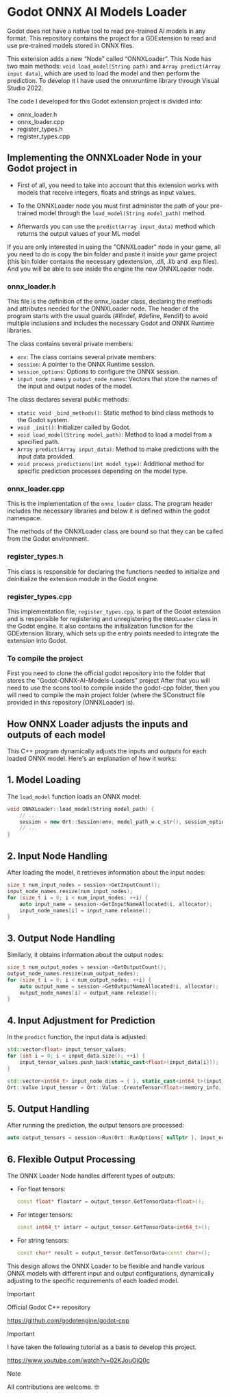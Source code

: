 # Godot ONNX AI Models Loader
Godot does not have a native tool to read pre-trained AI models in any format. This repository contains the project for a GDExtension to read and use pre-trained models stored in ONNX files.

This extension adds a new “Node” called “ONNXLoader”. This Node has two main methods: `void load_model(String path)` and `Array predict(Array input data)`, which are used to load the model and then perform the prediction.
To develop it I have used the onnxruntime library through Visual Studio 2022.

The code I developed for this Godot extension project is divided into:

- onnx_loader.h
- onnx_loader.cpp
- register_types.h
- register_types.cpp

## Implementing the ONNXLoader Node in your Godot project in
- First of all, you need to take into account that this extension works with models that receive integers, floats and strings as input values.

- To the ONNXLoader node you must first administer the path of your pre-trained model through the `load_model(String model_path)` method. 

- Afterwards you can use the `predict(Array input_data)` method which returns the output values ​​of your ML model


If you are only interested in using the "ONNXLoader" node in your game, all you need to do is copy the bin folder and paste it inside your game project (this bin folder contains the necessary gdextension, .dll, .lib and .exp files). And you will be able to see inside the engine the new ONNXLoader node.


### onnx_loader.h
This file is the definition of the onnx_loader class, declaring the methods and attributes needed for the ONNXLoader node.
The header of the program starts with the usual guards (#ifndef, #define, #endif) to avoid multiple inclusions and includes the necessary Godot and ONNX Runtime libraries.

The class contains several private members:

- `env`: The class contains several private members:
- `session`: A pointer to the ONNX Runtime session.
- `session_options`: Options to configure the ONNX session.
- `input_node_names` y `output_node_names`: Vectors that store the names of the input and output nodes of the model.

The class declares several public methods:

- `static void _bind_methods()`: Static method to bind class methods to the Godot system.
- `void _init()`: Initializer called by Godot.
- `void load_model(String model_path)`: Method to load a model from a specified path.
- `Array predict(Array input_data)`: Method to make predictions with the input data provided.
- `void process_predictions(int model_type)`: Additional method for specific prediction processes depending on the model type.

### onnx_loader.cpp
This is the implementation of the `onnx_loader` class. The program header includes the necessary libraries and below it is defined within the godot namespace.

The methods of the ONNXLoader class are bound so that they can be called from the Godot environment.

### register_types.h
This class is responsible for declaring the functions needed to initialize and deinitialize the extension module in the Godot engine.

### register_types.cpp
This implementation file, `register_types.cpp`, is part of the Godot extension and is responsible for registering and unregistering the `ONNXLoader` class in the Godot engine. It also contains the initialization function for the GDExtension library, which sets up the entry points needed to integrate the extension into Godot.

### To compile the project
First you need to clone the official godot repository into the folder that stores the "Godot-ONNX-AI-Models-Loaders" project
After that you will need to use the scons tool to compile inside the godot-cpp folder, then you will need to compile the main project folder (where the SConstruct file provided in this repository (ONNXLoader) is).

## How ONNX Loader adjusts the inputs and outputs of each model

This C++ program dynamically adjusts the inputs and outputs for each loaded ONNX model. Here's an explanation of how it works:

## 1. Model Loading

The `load_model` function loads an ONNX model:

```cpp
void ONNXLoader::load_model(String model_path) {
    // ...
    session = new Ort::Session(env, model_path_w.c_str(), session_options);
    // ...
}
```

## 2. Input Node Handling

After loading the model, it retrieves information about the input nodes:

```cpp
size_t num_input_nodes = session->GetInputCount();
input_node_names.resize(num_input_nodes);
for (size_t i = 0; i < num_input_nodes; ++i) {
    auto input_name = session->GetInputNameAllocated(i, allocator);
    input_node_names[i] = input_name.release();
}
```

## 3. Output Node Handling

Similarly, it obtains information about the output nodes:

```cpp
size_t num_output_nodes = session->GetOutputCount();
output_node_names.resize(num_output_nodes);
for (size_t i = 0; i < num_output_nodes; ++i) {
    auto output_name = session->GetOutputNameAllocated(i, allocator);
    output_node_names[i] = output_name.release();
}
```

## 4. Input Adjustment for Prediction

In the `predict` function, the input data is adjusted:

```cpp
std::vector<float> input_tensor_values;
for (int i = 0; i < input_data.size(); ++i) {
    input_tensor_values.push_back(static_cast<float>(input_data[i]));
}

std::vector<int64_t> input_node_dims = { 1, static_cast<int64_t>(input_tensor_values.size()) };
Ort::Value input_tensor = Ort::Value::CreateTensor<float>(memory_info, input_tensor_values.data(), input_tensor_values.size(), input_node_dims.data(), input_node_dims.size());
```

## 5. Output Handling

After running the prediction, the output tensors are processed:

```cpp
auto output_tensors = session->Run(Ort::RunOptions{ nullptr }, input_node_names.data(), ort_inputs.data(), ort_inputs.size(), output_node_names.data(), output_node_names.size());
```

## 6. Flexible Output Processing

The ONNX Loader Node handles different types of outputs:

- For float tensors:
  ```cpp
  const float* floatarr = output_tensor.GetTensorData<float>();
  ```

- For integer tensors:
  ```cpp
  const int64_t* intarr = output_tensor.GetTensorData<int64_t>();
  ```

- For string tensors:
  ```cpp
  const char* result = output_tensor.GetTensorData<const char>();
  ```

This design allows the ONNX Loader to be flexible and handle various ONNX models with different input and output configurations, dynamically adjusting to the specific requirements of each loaded model.


> [!IMPORTANT]
> Official Godot C++ repository
> 
> https://github.com/godotengine/godot-cpp
>

> [!IMPORTANT]
> I have taken the following tutorial as a basis to develop this project.
>
> https://www.youtube.com/watch?v=02KJouOjQ0c


> [!NOTE]
> All contributions are welcome. 🤓


